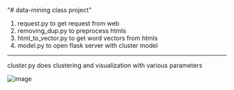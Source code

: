 "# data-mining class project" 
1. request.py to get request from web
2. removing_dup.py to preprocess htmls
3. html_to_vector.py to get word vectors from htmls
4. model.py to open flask server with cluster model

------
cluster.py does clustering and visualization with various parameters

![image](https://github.com/kyle1213/data-mining/assets/23361161/4e54e1c7-1b0d-4485-b8c7-cb1c059db51f)
